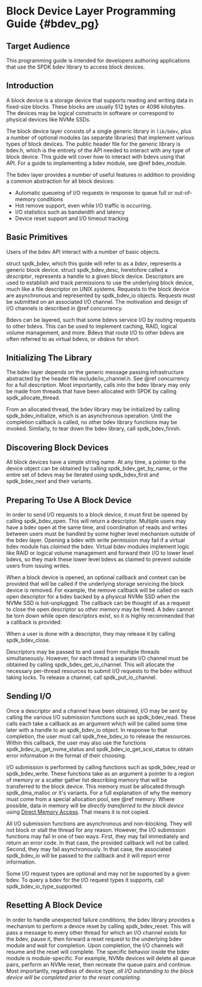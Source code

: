 # Block Device Layer Programming Guide {#bdev_pg}

## Target Audience

This programming guide is intended for developers authoring applications that
use the SPDK bdev library to access block devices.

## Introduction

A block device is a storage device that supports reading and writing data in
fixed-size blocks. These blocks are usually 512 bytes or 4096 kilobytes. The
devices may be logical constructs in software or correspond to physical
devices like NVMe SSDs.

The block device layer consists of a single generic library in `lib/bdev`,
plus a number of optional modules (as separate libraries) that implement
various types of block devices. The public header file for the generic library
is bdev.h, which is the entirety of the API needed to interact with any type
of block device. This guide will cover how to interact with bdevs using that
API. For a guide to implementing a bdev module, see @ref bdev_module.

The bdev layer provides a number of useful features in addition to providing a
common abstraction for all block devices:

- Automatic queueing of I/O requests in response to queue full or out-of-memory conditions
- Hot remove support, even while I/O traffic is occurring.
- I/O statistics such as bandwidth and latency
- Device reset support and I/O timeout tracking

## Basic Primitives

Users of the bdev API interact with a number of basic objects.

struct spdk_bdev, which this guide will refer to as a *bdev*, represents a
generic block device. struct spdk_bdev_desc, heretofore called a *descriptor*,
represents a handle to a given block device. Descriptors are used to establish
and track permissions to use the underlying block device, much like a file
descriptor on UNIX systems. Requests to the block device are asynchronous and
represented by spdk_bdev_io objects. Requests must be submitted on an
associated I/O channel. The motivation and design of I/O channels is described
in @ref concurrency.

Bdevs can be layered, such that some bdevs service I/O by routing requests to
other bdevs. This can be used to implement caching, RAID, logical volume
management, and more. Bdevs that route I/O to other bdevs are often referred
to as virtual bdevs, or *vbdevs* for short.

## Initializing The Library

The bdev layer depends on the generic message passing infrastructure
abstracted by the header file include/io_channel.h. See @ref concurrency for a
full description. Most importantly, calls into the bdev library may only be
made from threads that have been allocated with SPDK by calling
spdk_allocate_thread.

From an allocated thread, the bdev library may be initialized by calling
spdk_bdev_initialize, which is an asynchronous operation. Until the completion
callback is called, no other bdev library functions may be invoked. Similarly,
to tear down the bdev library, call spdk_bdev_finish.

## Discovering Block Devices

All block devices have a simple string name. At any time, a pointer to the
device object can be obtained by calling spdk_bdev_get_by_name, or the entire
set of bdevs may be iterated using spdk_bdev_first and spdk_bdev_next and
their variants.

## Preparing To Use A Block Device

In order to send I/O requests to a block device, it must first be opened by
calling spdk_bdev_open. This will return a descriptor. Multiple users may have
a bdev open at the same time, and coordination of reads and writes between
users must be handled by some higher level mechanism outside of the bdev
layer. Opening a bdev with write permission may fail if a virtual bdev module
has *claimed* the bdev. Virtual bdev modules implement logic like RAID or
logical volume management and forward their I/O to lower level bdevs, so they
mark these lower level bdevs as claimed to prevent outside users from issuing
writes.

When a block device is opened, an optional callback and context can be
provided that will be called if the underlying storage servicing the block
device is removed. For example, the remove callback will be called on each
open descriptor for a bdev backed by a physical NVMe SSD when the NVMe SSD is
hot-unplugged. The callback can be thought of as a request to close the open
descriptor so other memory may be freed. A bdev cannot be torn down while open
descriptors exist, so it is highly recommended that a callback is provided.

When a user is done with a descriptor, they may release it by calling
spdk_bdev_close.

Descriptors may be passed to and used from multiple threads simultaneously.
However, for each thread a separate I/O channel must be obtained by calling
spdk_bdev_get_io_channel. This will allocate the necessary per-thread
resources to submit I/O requests to the bdev without taking locks. To release
a channel, call spdk_put_io_channel.

## Sending I/O

Once a descriptor and a channel have been obtained, I/O may be sent by calling
the various I/O submission functions such as spdk_bdev_read. These calls each
take a callback as an argument which will be called some time later with a
handle to an spdk_bdev_io object. In response to that completion, the user
must call spdk_free_bdev_io to release the resources. Within this callback,
the user may also use the functions spdk_bdev_io_get_nvme_status and
spdk_bdev_io_get_scsi_status to obtain error information in the format of
their choosing.

I/O submission is performed by calling functions such as spdk_bdev_read or
spdk_bdev_write. These functions take as an argument a pointer to a region of
memory or a scatter gather list describing memory that will be transferred to
the block device. This memory must be allocated through spdk_dma_malloc or
it's variants. For a full explanation of why the memory must come from a
special allocation pool, see @ref memory. Where possible, data in memory will
be *directly transferred to the block device* using
[Direct Memory Access](https://en.wikipedia.org/wiki/Direct_memory_access).
That means it is not copied.

All I/O submission functions are asynchronous and non-blocking. They will not
block or stall the thread for any reason. However, the I/O submission
functions may fail in one of two ways. First, they may fail immediately and
return an error code. In that case, the provided callback will not be called.
Second, they may fail asynchronously. In that case, the associated
spdk_bdev_io will be passed to the callback and it will report error
information.

Some I/O request types are optional and may not be supported by a given bdev.
To query a bdev for the I/O request types it supports, call
spdk_bdev_io_type_supported.

## Resetting A Block Device

In order to handle unexpected failure conditions, the bdev library provides a
mechanism to perform a device reset by calling spdk_bdev_reset. This will pass
a message to every other thread for which an I/O channel exists for the bdev,
pause it, then forward a reset request to the underlying bdev module and wait
for completion. Upon completion, the I/O channels will resume and the reset
will complete. The specific behavior inside the bdev module is
module-specific. For example, NVMe devices will delete all queue pairs,
perform an NVMe reset, then recreate the queue pairs and continue. Most
importantly, regardless of device type, *all I/O outstanding to the block
device will be completed prior to the reset completing.*
